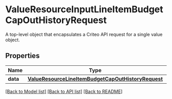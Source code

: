 # ValueResourceInputLineItemBudgetCapOutHistoryRequest

A top-level object that encapsulates a Criteo API request for a single value object.

## Properties
Name | Type | Description | Notes
------------ | ------------- | ------------- | -------------
**data** | [**ValueResourceLineItemBudgetCapOutHistoryRequest**](ValueResourceLineItemBudgetCapOutHistoryRequest.md) |  | [optional] 

[[Back to Model list]](../README.md#documentation-for-models) [[Back to API list]](../README.md#documentation-for-api-endpoints) [[Back to README]](../README.md)


